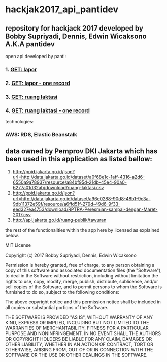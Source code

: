 # hackjak2017_api_pantidev

## repository for hackjack 2017 developed by Bobby Supriyadi, Dennis, Edwin Wicaksono A.K.A pantidev

open api developed by panti:

### 1. [GET: lapor](http://awseb-e-e-awsebloa-19aedqm1ecvzp-1894315445.ap-southeast-1.elb.amazonaws.com/api/lapor)
### 2. [GET: lapor - one record](http://awseb-e-e-awsebloa-19aedqm1ecvzp-1894315445.ap-southeast-1.elb.amazonaws.com/api/lapor/1)
### 3. [GET: ruang laktasi](http://awseb-e-e-awsebloa-19aedqm1ecvzp-1894315445.ap-southeast-1.elb.amazonaws.com/api/rl)
### 4. [GET: ruang laktasi - one record](http://awseb-e-e-awsebloa-19aedqm1ecvzp-1894315445.ap-southeast-1.elb.amazonaws.com/api/rl/1)

technologies:

### AWS: RDS, Elastic Beanstalk

## data owned by Pemprov DKI Jakarta which has been used in this application as listed bellow:

1. http://ppid.jakarta.go.id/json?url=http://data.jakarta.go.id/dataset/a0f68e1c-1aff-4316-a2d6-6550a9a78937/resource/a84bf95d-21db-45e4-90a0-6277a01d32ab/download/ruang-laktasi.csv
2. http://ppid.jakarta.go.id/json?url=http://data.jakarta.go.id/dataset/a96e0288-90d8-48b1-9c3a-9db11372e59f/resource/a6ffd51f-279d-49d6-9f33-eed327ea4753/download/RPTRA-Peresmian-sampai-dengan-Maret-2017.csv
3. http://api.jakarta.go.id/ruang-publik/tawuran

the rest of the functionalities within the app here by licensed as explained below.

MIT License

Copyright (c) 2017 Bobby Supriyadi, Dennis, Edwin Wicaksono

Permission is hereby granted, free of charge, to any person obtaining a copy
of this software and associated documentation files (the "Software"), to deal
in the Software without restriction, including without limitation the rights
to use, copy, modify, merge, publish, distribute, sublicense, and/or sell
copies of the Software, and to permit persons to whom the Software is
furnished to do so, subject to the following conditions:

The above copyright notice and this permission notice shall be included in all
copies or substantial portions of the Software.

THE SOFTWARE IS PROVIDED "AS IS", WITHOUT WARRANTY OF ANY KIND, EXPRESS OR
IMPLIED, INCLUDING BUT NOT LIMITED TO THE WARRANTIES OF MERCHANTABILITY,
FITNESS FOR A PARTICULAR PURPOSE AND NONINFRINGEMENT. IN NO EVENT SHALL THE
AUTHORS OR COPYRIGHT HOLDERS BE LIABLE FOR ANY CLAIM, DAMAGES OR OTHER
LIABILITY, WHETHER IN AN ACTION OF CONTRACT, TORT OR OTHERWISE, ARISING FROM,
OUT OF OR IN CONNECTION WITH THE SOFTWARE OR THE USE OR OTHER DEALINGS IN THE
SOFTWARE.
